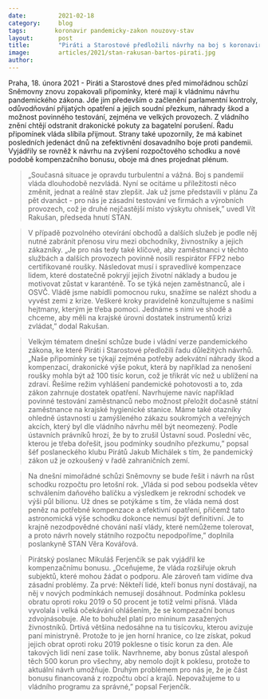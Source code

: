 ```yaml
---
date:         2021-02-18
category:     blog
tags:        koronavir pandemicky-zakon nouzovy-stav
layout:       post
title:        "Piráti a Starostové předložili návrhy na boj s koronavirem. Chtějí efektivní pandemický zákon, testování ve firmách a lepší kompenzace"
image:        articles/2021/stan-rakusan-bartos-pirati.jpg
author:       
---
```



Praha, 18. února 2021 - Piráti a Starostové dnes před mimořádnou schůzí Sněmovny znovu zopakovali připomínky, které mají k vládnímu návrhu pandemického zákona. Jde jim především o začlenění parlamentní kontroly, odůvodňování přijatých opatření a jejich soudní přezkum, náhrady škod a možnost povinného testování, zejména ve velkých provozech. Z vládního znění chtějí odstranit drakonické pokuty za bagatelní porušení. Řadu připomínek vláda slíbila přijmout. Strany také upozornily, že má kabinet posledních jedenáct dnů na zefektivnění dosavadního boje proti pandemii. Vyjádřily se rovněž k návrhu na zvýšení rozpočtového schodku a nové podobě kompenzačního bonusu, oboje má dnes projednat plénum. 



> „Současná situace je opravdu turbulentní a vážná. Boj s pandemií vláda dlouhodobě nezvládá. Nyní se ocitáme u příležitosti něco změnit, jednat a reálně stav zlepšit. Jak už jsme představili v plánu Za pět dvanáct - pro nás je zásadní testování ve firmách a výrobních provozech, což je druhé nejčastější místo výskytu ohnisek,” uvedl Vít Rakušan, předseda hnutí STAN.



> V případě pozvolného otevírání obchodů a dalších služeb je podle něj nutné zabránit přenosu viru mezi obchodníky, živnostníky a jejich zákazníky. „Je pro nás tedy také klíčové, aby zaměstnanci v těchto službách a dalších provozech povinně nosili respirátor FFP2 nebo certifikované roušky. Následovat musí i spravedlivé kompenzace lidem, které dostatečně pokryjí jejich životní náklady a budou je motivovat zůstat v karanténě. To se týká nejen zaměstnanců, ale i OSVČ. Vládě jsme nabídli pomocnou ruku, snažíme se nalézt shodu a vyvést zemi z krize. Veškeré kroky pravidelně konzultujeme s našimi hejtmany, kterým je třeba pomoci. Jednáme s nimi ve shodě a chceme, aby měli na krajské úrovni dostatek instrumentů krizi zvládat,” dodal Rakušan.



> Velkým tématem dnešní schůze bude i vládní verze pandemického zákona, ke které Piráti i Starostové předložili řadu důležitých návrhů. „Naše připomínky se týkají zejména potřeby adekvátní náhrady škod a kompenzací, drakonické výše pokut, která by například za nenošení roušky mohla být až 100 tisíc korun, což je třikrát víc než u ublížení na zdraví. Řešíme režim vyhlášení pandemické pohotovosti a to, zda zákon zahrnuje dostatek opatření. Navrhujeme navíc například povinné testování zaměstnanců nebo možnost přeložit dočasně státní zaměstnance na krajské hygienické stanice. Máme také otazníky ohledně ústavnosti u zamýšleného zákazu soukromých a veřejných akcích, který byl dle vládního návrhu měl být neomezený. Podle ústavních právníků hrozí, že by to zrušil Ústavní soud. Poslední věc, kterou je třeba dořešit, jsou podmínky soudního přezkumu,” popsal šéf poslaneckého klubu Pirátů Jakub Michálek s tím, že pandemický zákon už je ozkoušený v řadě zahraničních zemí. 



> Na dnešní mimořádné schůzi Sněmovny se bude řešit i návrh na růst schodku rozpočtu pro letošní rok. „Vláda si pod sebou podsekla větev schválením daňového balíčku a výsledkem je rekrodní schodek ve výši půl bilionu. Už dnes se potýkáme s tím, že vláda nemá dost peněz na potřebné kompenzace a efektivní opatření, přičemž tato astronomická výše schodku dokonce nemusí být definitivní. Je to krajně nezodpovědné chování naší vlády, které nemůžeme tolerovat, a proto návrh novely státního rozpočtu nepodpoříme,” doplnila poslankyně STAN Věra Kovářová.



> Pirátský poslanec Mikuláš Ferjenčík se pak vyjádřil ke kompenzačnímu bonusu. „Oceňujeme, že vláda rozšiřuje okruh subjektů, které mohou žádat o podporu. Ale zároveň tam vidíme dva zásadní problémy. Za prvé: Někteří lidé, kteří bonus nyní dostávají, na něj v nových podmínkách nemusejí dosáhnout. Podmínka poklesu obratu oproti roku 2019 o 50 procent je totiž velmi přísná. Vláda vyvolala i velká očekávání ohlášením, že se kompezační bonus zdvojnásobuje. Ale to bohužel platí pro mininum zasažených živnostníků. Drtivá většina nedosáhne na tu tisícovku, kterou avizuje paní ministryně. Protože to je jen horní hranice, co lze získat, pokud jejich obrat oproti roku 2019 poklesne o tisíc korun za den. Ale takových lidí není zase tolik. Navrhneme, aby bonus zůstal alespoň těch 500 korun pro všechny, aby nemolo dojít k poklesu, protože to aktuální návrh umožňuje. Druhým problémem pro nás je, že je část bonusu financovaná z rozpočtu obcí a krajů. Nepovažujeme to u vládního programu za správné,”  popsal Ferjenčík. 
